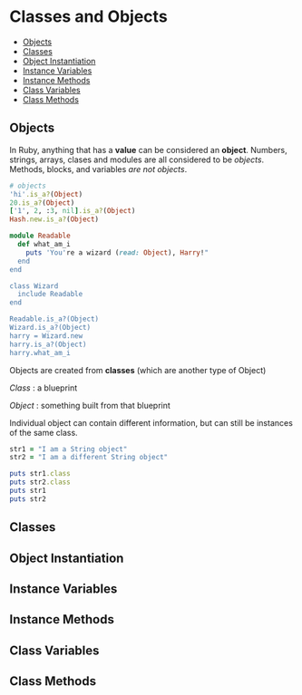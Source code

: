# Classes and Objects #

- [Objects](#objects)
- [Classes](#classes)
- [Object Instantiation](#initializing-a-new-object)
- [Instance Variables](#instance-variables)
- [Instance Methods](#instance-methods)
- [Class Variables](#class-variables)
- [Class Methods](#class-methods)

## Objects ##

In Ruby, anything that has a **value** can be considered an **object**. Numbers, strings, arrays, clases and modules are all considered to be *objects*. Methods, blocks, and variables *are not objects*.

```ruby
# objects
'hi'.is_a?(Object)
20.is_a?(Object)
['1', 2, :3, nil].is_a?(Object)
Hash.new.is_a?(Object)

module Readable
  def what_am_i
    puts 'You're a wizard (read: Object), Harry!"
  end
end

class Wizard
  include Readable
end

Readable.is_a?(Object)
Wizard.is_a?(Object)
harry = Wizard.new
harry.is_a?(Object)
harry.what_am_i
```

Objects are created from **classes** (which are another type of Object)

*Class*
: a blueprint

*Object*
: something built from that blueprint

Individual object can contain different information, but can still be instances of the same class.

```ruby
str1 = "I am a String object"
str2 = "I am a different String object"

puts str1.class
puts str2.class
puts str1
puts str2
```

## Classes ##

## Object Instantiation ##

## Instance Variables ##

## Instance Methods ##

## Class Variables ##

## Class Methods ##
